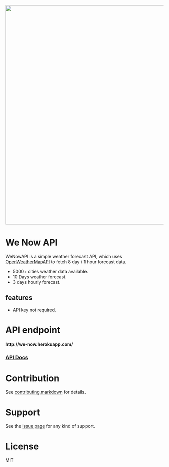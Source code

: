 

<p align="center">
<img src="https://raw.githubusercontent.com/xidhu/weNow-API/master/public/images/repo_img.svg" width=700>
</p>



# We Now API
WeNowAPI is a simple weather forecast API, which uses [OpenWeatherMapAPI](https://openweathermap.org/) to fetch 8 day / 1 hour forecast data.


* 5000+ cities weather data available.
* 10 Days weather forecast.
* 3 days hourly forecast.


## features
* API key not required.


# API endpoint

#### ht<span>tp://</span>we-now.herokuapp<span>.com/</span>


### [API Docs](https://we-now.herokuapp.com/)

# Contribution

See [contributing.markdown][5] for details.

# Support

See  the [issue page][6]  for any kind of support.

# License

MIT 

[5]: https://github.com/xidhu/xidhu/blob/main/CONTRIBUTING.md
[6]: https://github.com/xidhu/weNow-API/issues
